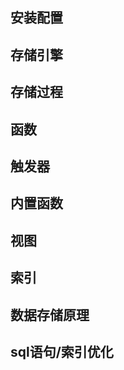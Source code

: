 安装配置
-----

存储引擎
-----


存储过程
-----


函数
-----

触发器
-----

内置函数
-----


视图
-----


索引
-----


数据存储原理
-----


sql语句/索引优化
-----


